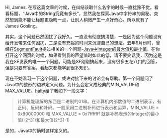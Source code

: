 Hi, James. 在写这篇文章的时候，在纠结该取什么名字的时候一直犹豫不觉。看看标题，“Java中的String究竟有多长”，显然我在探索Java中字符串的奥秘。突然想到能不能让标题更隐晦一点，让别人稍微产生一点好奇心。所以就有了James Gosling。

其实，这个问题已然困扰了我好久。一直没有彻底搞清楚，一是因为这个问题没有给开发带来任何困扰，二是没有充裕的时间来沉淀自己的想法。去年9月份时，曾经在[SegmentFault](http://segmentfault.com)提过相关的一个问题-[Java中Integer的最大值和最小值](http://segmentfault.com/q/1010000000303613)。在你打开这个网页的时候，如果看到我的声望值时如此的低，请不要笑话我，因为这是我在SF发表的唯一一个问题。可能是SF刚刚搞起来，没有很多五花八门的回答，但是只要有答案，看起来都能学到很多知识。

现在不妨温习一下这个问题，或许对接下来的讨论会有帮助。第一个问题问了Java中的整形的边界定义问题。为什么会定义成经典的MIN_VALUE和MAX_VALUE。[halty](http://segmentfault.com/u/halty)给了我如下一段文字：
>计算机能理解的东西是二进制的01串。在计算机内部数值的二进制表示，有正码、反码和补码。一般采用二进制补码进行表示和运算，MIN_VALUE = 0x80000000 和 MAX_VALUE = 0x7fffffff 就是补码表示的Integer的最小值(-2^31)和最大值(2^31-1)

是的，Java中的确时这样定义的。

